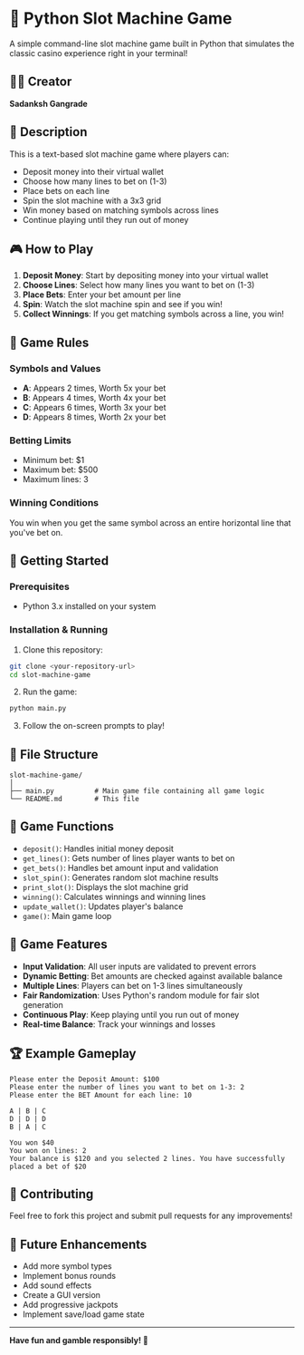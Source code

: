 # 🎰 Python Slot Machine Game

A simple command-line slot machine game built in Python that simulates the classic casino experience right in your terminal!

## 👨‍💻 Creator
**Sadanksh Gangrade**

## 📝 Description

This is a text-based slot machine game where players can:
- Deposit money into their virtual wallet
- Choose how many lines to bet on (1-3)
- Place bets on each line
- Spin the slot machine with a 3x3 grid
- Win money based on matching symbols across lines
- Continue playing until they run out of money

## 🎮 How to Play

1. **Deposit Money**: Start by depositing money into your virtual wallet
2. **Choose Lines**: Select how many lines you want to bet on (1-3)
3. **Place Bets**: Enter your bet amount per line
4. **Spin**: Watch the slot machine spin and see if you win!
5. **Collect Winnings**: If you get matching symbols across a line, you win!

## 🎯 Game Rules

### Symbols and Values
- **A**: Appears 2 times, Worth 5x your bet
- **B**: Appears 4 times, Worth 4x your bet 
- **C**: Appears 6 times, Worth 3x your bet
- **D**: Appears 8 times, Worth 2x your bet

### Betting Limits
- Minimum bet: $1
- Maximum bet: $500
- Maximum lines: 3

### Winning Conditions
You win when you get the same symbol across an entire horizontal line that you've bet on.

## 🚀 Getting Started

### Prerequisites
- Python 3.x installed on your system

### Installation & Running

1. Clone this repository:
```bash
git clone <your-repository-url>
cd slot-machine-game
```

2. Run the game:
```bash
python main.py
```

3. Follow the on-screen prompts to play!

## 📁 File Structure

```
slot-machine-game/
│
├── main.py          # Main game file containing all game logic
└── README.md        # This file
```

## 🔧 Game Functions

- `deposit()`: Handles initial money deposit
- `get_lines()`: Gets number of lines player wants to bet on
- `get_bets()`: Handles bet amount input and validation
- `slot_spin()`: Generates random slot machine results
- `print_slot()`: Displays the slot machine grid
- `winning()`: Calculates winnings and winning lines
- `update_wallet()`: Updates player's balance
- `game()`: Main game loop

## 🎲 Game Features

- **Input Validation**: All user inputs are validated to prevent errors
- **Dynamic Betting**: Bet amounts are checked against available balance
- **Multiple Lines**: Players can bet on 1-3 lines simultaneously
- **Fair Randomization**: Uses Python's random module for fair slot generation
- **Continuous Play**: Keep playing until you run out of money
- **Real-time Balance**: Track your winnings and losses

## 🏆 Example Gameplay

```
Please enter the Deposit Amount: $100
Please enter the number of lines you want to bet on 1-3: 2
Please enter the BET Amount for each line: 10

A | B | C
D | D | D
B | A | C

You won $40
You won on lines: 2
Your balance is $120 and you selected 2 lines. You have successfully placed a bet of $20
```

## 🤝 Contributing

Feel free to fork this project and submit pull requests for any improvements!


## 🎯 Future Enhancements

- Add more symbol types
- Implement bonus rounds
- Add sound effects
- Create a GUI version
- Add progressive jackpots
- Implement save/load game state

---

**Have fun and gamble responsibly! 🎰**
